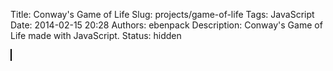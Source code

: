 Title: Conway's Game of Life
Slug: projects/game-of-life
Tags: JavaScript
Date: 2014-02-15 20:28
Authors: ebenpack
Description: Conway's Game of Life made with JavaScript.
Status: hidden

<div id="game" class="game">
    <canvas id="gol" style="border: 1px solid black;position:relative;" width='600px' height='400px'></canvas>
</div>
<script src="{filename}/js/gameoflife.js"></script>
<script>
(function(){
    var GOL = new GameOfLife('gol', 50);
})();
</script>